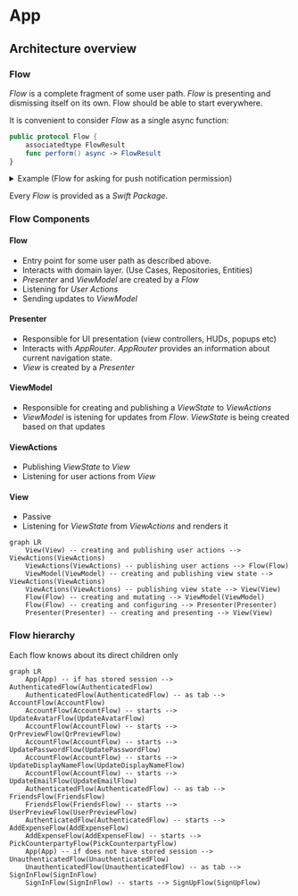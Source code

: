 # App

## Architecture overview

### Flow

_Flow_ is a complete fragment of some user path.
_Flow_ is presenting and dismissing itself on its own. Flow should be able to start everywhere.

It is convenient to consider _Flow_ as a single async function:
```swift
public protocol Flow {
    associatedtype FlowResult
    func perform() async -> FlowResult
}
```

<details>
  <summary>Example (Flow for asking for push notification permission)</summary>

```swift
actor AskForPushNotificationPermissionFlow: Flow {
    enum Verdict {
        case allowed, denied
    }
    func perform() async -> Verdict {
        let allowed = await UNUserNotificationCenter.current()
            .requestAuthorization(options: [.alert, .sound, .badge])
        return allowed ? .allowed : .denied
    }
}
```
</details>

Every _Flow_ is provided as a _Swift Package_.

### Flow Components

#### Flow
- Entry point for some user path as described above.
- Interacts with domain layer. (Use Cases, Repositories, Entities)
- _Presenter_ and _ViewModel_ are created by a _Flow_
- Listening for _User Actions_
- Sending updates to _ViewModel_
#### Presenter
- Responsible for UI presentation (view controllers, HUDs, popups etc)
- Interacts with _AppRouter_. _AppRouter_ provides an information about current navigation state.
- _View_ is created by a _Presenter_
#### ViewModel
- Responsible for creating and publishing a _ViewState_ to _ViewActions_
- _ViewModel_ is istening for updates from _Flow_. _ViewState_ is being created based on that updates
#### ViewActions
- Publishing _ViewState_ to _View_
- Listening for user actions from _View_
#### View
- Passive
- Listening for _ViewState_ from _ViewActions_ and renders it

```mermaid
graph LR
    View(View) -- creating and publishing user actions --> ViewActions(ViewActions)
    ViewActions(ViewActions) -- publishing user actions --> Flow(Flow)
    ViewModel(ViewModel) -- creating and publishing view state --> ViewActions(ViewActions)
    ViewActions(ViewActions) -- publishing view state --> View(View)
    Flow(Flow) -- creating and mutating --> ViewModel(ViewModel)
    Flow(Flow) -- creating and configuring --> Presenter(Presenter)
    Presenter(Presenter) -- creating and presenting --> View(View)
```

### Flow hierarchy

Each flow knows about its direct children only

```mermaid
graph LR
    App(App) -- if has stored session --> AuthenticatedFlow(AuthenticatedFlow)
    AuthenticatedFlow(AuthenticatedFlow) -- as tab --> AccountFlow(AccountFlow)
    AccountFlow(AccountFlow) -- starts --> UpdateAvatarFlow(UpdateAvatarFlow)
    AccountFlow(AccountFlow) -- starts --> QrPreviewFlow(QrPreviewFlow)
    AccountFlow(AccountFlow) -- starts --> UpdatePasswordFlow(UpdatePasswordFlow)
    AccountFlow(AccountFlow) -- starts --> UpdateDisplayNameFlow(UpdateDisplayNameFlow)
    AccountFlow(AccountFlow) -- starts --> UpdateEmailFlow(UpdateEmailFlow)
    AuthenticatedFlow(AuthenticatedFlow) -- as tab --> FriendsFlow(FriendsFlow)
    FriendsFlow(FriendsFlow) -- starts --> UserPreviewFlow(UserPreviewFlow)
    AuthenticatedFlow(AuthenticatedFlow) -- starts --> AddExpenseFlow(AddExpenseFlow)
    AddExpenseFlow(AddExpenseFlow) -- starts --> PickCounterpartyFlow(PickCounterpartyFlow)
    App(App) -- if does not have stored session --> UnauthenticatedFlow(UnauthenticatedFlow)
    UnauthenticatedFlow(UnauthenticatedFlow) -- as tab --> SignInFlow(SignInFlow)
    SignInFlow(SignInFlow) -- starts --> SignUpFlow(SignUpFlow)
```
